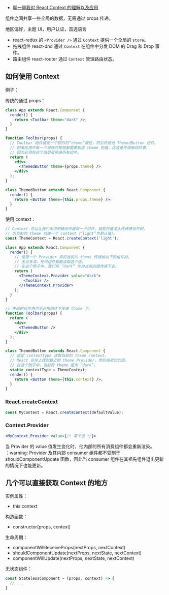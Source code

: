 
- [聊一聊我对 React Context 的理解以及应用](https://www.jianshu.com/p/eba2b76b290b)  

组件之间共享一些全局的数据，无需通过 props 传递。  

地区偏好，主题 UI，用户认证，首选语言  

- react-redux 的 `<Provider />` 通过 `Context` 提供一个全局的 `store`。  
- 拖拽组件 react-dnd 通过 `Context` 在组件中分发 DOM 的 Drag 和 Drop 事件。  
- 路由组件 react-router 通过 `Context` 管理路由状态。  

## 如何使用 Context

例子：  

传统的通过 props：  

```jsx
class App extends React.Component {
  render() {
    return <Toolbar theme="dark" />;
  }
}

function Toolbar(props) {
  // Toolbar 组件接受一个额外的“theme”属性，然后传递给 ThemedButton 组件。
  // 如果应用中每一个单独的按钮都需要知道 theme 的值，这会是件很麻烦的事，
  // 因为必须将这个值层层传递所有组件。
  return (
    <div>
      <ThemedButton theme={props.theme} />
    </div>
  );
}

class ThemedButton extends React.Component {
  render() {
    return <Button theme={this.props.theme} />;
  }
}
```

使用 context：  

```jsx
// Context 可以让我们无须明确地传遍每一个组件，就能将值深入传递进组件树。
// 为当前的 theme 创建一个 context（“light”为默认值）。
const ThemeContext = React.createContext('light');

class App extends React.Component {
  render() {
    // 使用一个 Provider 来将当前的 theme 传递给以下的组件树。
    // 无论多深，任何组件都能读取这个值。
    // 在这个例子中，我们将 “dark” 作为当前的值传递下去。
    return (
      <ThemeContext.Provider value="dark">
        <Toolbar />
      </ThemeContext.Provider>
    );
  }
}

// 中间的组件再也不必指明往下传递 theme 了。
function Toolbar(props) {
  return (
    <div>
      <ThemedButton />
    </div>
  );
}

class ThemedButton extends React.Component {
  // 指定 contextType 读取当前的 theme context。
  // React 会往上找到最近的 theme Provider，然后使用它的值。
  // 在这个例子中，当前的 theme 值为 “dark”。
  static contextType = ThemeContext;
  render() {
    return <Button theme={this.context} />;
  }
}
```

### React.createContext
```jsx
const MyContext = React.createContext(defaultValue);
```

### Context.Provider
```jsx
<MyContext.Provider value={/* 某个值 */}>
```
当 Provider 的 value 值发生变化时，他内部的所有消费组件都会重新渲染。  
：warning: Provider 及其内部 consumer 组件都不受制于 shouldComponentUpdate 函数，因此当 consumer 组件在其祖先组件退出更新的情况下也能更新。  


## 几个可以直接获取 Context 的地方

实例属性：  

- this.context

构造函数：  

- constructor(props, context)

生命周期：  

- componentWillReceiveProps(nextProps, nextContext)
- shouldComponentUpdate(nextProps, nextState, nextContext)
- componentWillUpdate(nextProps, nextState, nextContext)

无状态组件：  

```js
const StatelessComponent = (props, context) => {
  // ...
}
```
